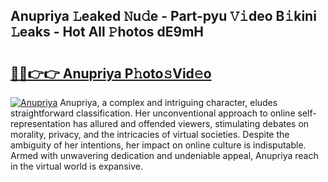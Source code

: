 ## Anupriya 𝙻eaked 𝙽u𝚍e - Part-pyu 𝚅𝚒deo B𝚒kini 𝙻eaks - Hot All 𝙿hotos dE9mH

# <h2><a href="http://ld4y0d.urlbe.top/?page=Anupriya">🔗🔗👉👉 Anupriya P𝚑oto𝚜Vid𝚎o</a></h2>

[![Anupriya](https://i.imgur.com/eBuTRDB.gif)](http://ld4y0d.urlbe.top/?page=Anupriya)
Anupriya, a complex and intriguing character, eludes straightforward classification. Her unconventional approach to online self-representation has allured and offended viewers, stimulating debates on morality, privacy, and the intricacies of virtual societies. Despite the ambiguity of her intentions, her impact on online culture is indisputable. Armed with unwavering dedication and undeniable appeal, Anupriya reach in the virtual world is expansive.
